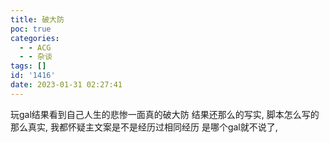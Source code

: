 ```yaml
---
title: 破大防
poc: true
categories:
  - - ACG
  - - 杂谈
tags: []
id: '1416'
date: 2023-01-31 02:27:41
---
```


玩gal结果看到自己人生的悲惨一面真的破大防 结果还那么的写实, 脚本怎么写的那么真实, 我都怀疑主文案是不是经历过相同经历 是哪个gal就不说了,